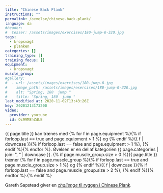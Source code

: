 ```yaml
---
title: "Chinese Back Plank"
instructions: ""
permalink: /oevelse/chinese-back-plank/
language: da
#header:
#  teaser: /assets/images/exercises/180-jump-0-320.jpg
tags:
  - kropsvægt
  - planken
categories: []
training_type: []
training_focus: []
equipment:
  - kropsvægt
muscle_group:
#gallery:
#  - url: /assets/images/exercises/180-jump-0.jpg
#    image_path: /assets/images/exercises/180-jump-0-320.jpg
#    alt: "Spring, 180  jump "
#    title: "Spring, 180  jump "
last_modified_at: 2020-11-02T13:43:26Z
key: 20201213173200
video:
  provider: youtube
  id: Oc99M8hZdLE
---
```


{{ page.title }} kan trænes med {% for f in page.equipment %}{% if forloop.last == true and page.equipment > 1 %} og {% endif %}{{ f | downcase  }}{% if forloop.last == false and page.equipment > 1 %}, {% endif %}{% endfor %}. Øvelsen er en del af kategorien {{ page.categories | join: ", " | downcase }}. {% if page.muscle_group.size > 0 %}{{ page.title }} træner {% for f in page.muscle_group %}{% if forloop.last == true and page.muscle_group.size > 1 %} og {% endif %}{{ f | downcase }}{% if forloop.last == false and page.muscle_group.size > 2 %}, {% endif %}{% endfor %}.{% endif %}

Gareth Sapstead giver en [_challenge_ til ryggen i Chinese Plank](https://www.t-nation.com/training/tip-the-bodyweight-back-challenge).
